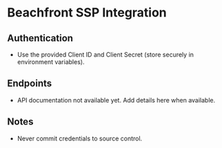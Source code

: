 # Beachfront SSP Integration

## Authentication
- Use the provided Client ID and Client Secret (store securely in environment variables).

## Endpoints
- API documentation not available yet. Add details here when available.

## Notes
- Never commit credentials to source control. 